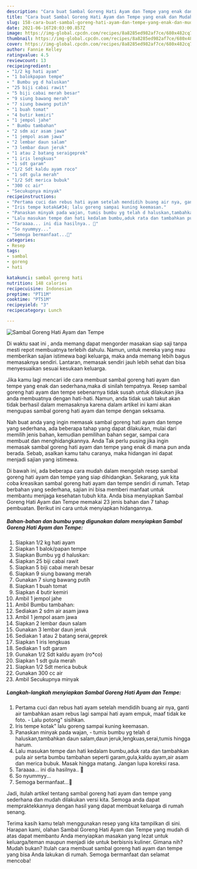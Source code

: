 ```yaml
---
description: "Cara buat Sambal Goreng Hati Ayam dan Tempe yang enak dan Mudah Dibuat"
title: "Cara buat Sambal Goreng Hati Ayam dan Tempe yang enak dan Mudah Dibuat"
slug: 158-cara-buat-sambal-goreng-hati-ayam-dan-tempe-yang-enak-dan-mudah-dibuat
date: 2021-06-16T20:03:00.857Z
image: https://img-global.cpcdn.com/recipes/8a8285ed982af7ce/680x482cq70/sambal-goreng-hati-ayam-dan-tempe-foto-resep-utama.jpg
thumbnail: https://img-global.cpcdn.com/recipes/8a8285ed982af7ce/680x482cq70/sambal-goreng-hati-ayam-dan-tempe-foto-resep-utama.jpg
cover: https://img-global.cpcdn.com/recipes/8a8285ed982af7ce/680x482cq70/sambal-goreng-hati-ayam-dan-tempe-foto-resep-utama.jpg
author: Fannie Kelley
ratingvalue: 4.5
reviewcount: 13
recipeingredient:
- "1/2 kg hati ayam"
- "1 balokpapan tempe"
- " Bumbu yg d haluskan"
- "25 biji cabai rawit"
- "5 biji cabai merah besar"
- "9 siung bawang merah"
- "7 siung bawang putih"
- "1 buah tomat"
- "4 butir kemiri"
- "1 jempol jahe"
- " Bumbu tambahan"
- "2 sdm air asam jawa"
- "1 jempol asam jawa"
- "2 lembar daun salam"
- "3 lembar daun jeruk"
- "1 atau 2 batang seraigeprek"
- "1 iris lengkuas"
- "1 sdt garam"
- "1/2 Sdt kaldu ayam roco"
- "1 sdt gula merah"
- "1/2 Sdt merica bubuk"
- "300 cc air"
- "Secukupnya minyak"
recipeinstructions:
- "Pertama cuci dan rebus hati ayam setelah mendidih buang air nya, ganti air tambahkan asam rebus lagi sampai hati ayam empuk, maaf tidak ke foto. Lalu potong&#34; sisihkan."
- "Iris tempe kotak&#34; lalu goreng sampai kuning keemasan."
- "Panaskan minyak pada wajan, tumis bumbu yg telah d haluskan,tambahkan daun salam,daun jeruk,lengkuas,serai,tumis hingga harum."
- "Lalu masukan tempe dan hati kedalam bumbu,aduk rata dan tambahkan pula air serta bumbu tambahan seperti garam,gula,kaldu ayam,air asam dan merica bubuk. Masak hingga matang. Jangan lupa koreksi rasa."
- "Taraaaa... ini dia hasilnya.. 🥰"
- "So nyummyy..."
- "Semoga bermanfaat...🥰"
categories:
- Resep
tags:
- sambal
- goreng
- hati

katakunci: sambal goreng hati 
nutrition: 148 calories
recipecuisine: Indonesian
preptime: "PT11M"
cooktime: "PT51M"
recipeyield: "3"
recipecategory: Lunch

---
```



![Sambal Goreng Hati Ayam dan Tempe](https://img-global.cpcdn.com/recipes/8a8285ed982af7ce/680x482cq70/sambal-goreng-hati-ayam-dan-tempe-foto-resep-utama.jpg)

Di waktu  saat ini , anda memang dapat mengorder masakan siap saji tanpa mesti repot membuatnya terlebih dahulu. Namun, untuk mereka yang mau memberikan sajian istimewa bagi keluarga, maka anda memang lebih bagus memasaknya sendiri. Lantaran, memasak sendiri jauh lebih sehat dan bisa menyesuaikan sesuai kesukaan keluarga.

Jika kamu lagi mencari ide cara membuat sambal goreng hati ayam dan tempe yang enak dan sederhana,maka di sinilah tempatnya. Resep sambal goreng hati ayam dan tempe  sebenarnya tidak susah untuk dilakukan jika anda membuatnya dengan hati-hati. Namun, anda tidak usah takut akan tidak berhasil dalam memasaknya 
karena dalam artikel ini kami akan mengupas sambal goreng hati ayam dan tempe dengan seksama.  



Nah buat anda yang ingin memasak sambal goreng hati ayam dan tempe yang sederhana, ada beberapa tahap yang dapat dilakukan, mulai dari memilih jenis bahan, kemudian pemilihan bahan segar, sampai cara membuat dan menghidangkannya. Anda Tak perlu pusing jika ingin memasak sambal goreng hati ayam dan tempe yang enak di mana pun anda berada. Sebab, asalkan kamu  tahu caranya, maka hidangan ini dapat menjadi sajian yang istimewa.

Di bawah ini, ada beberapa cara mudah dalam mengolah resep sambal goreng hati ayam dan tempe yang siap dihidangkan. Sekarang, yuk kita coba kreasikan sambal goreng hati ayam dan tempe sendiri di rumah. Tetap berbahan yang sederhana, sajian ini bisa memberi manfaat untuk membantu menjaga kesehatan tubuh kita. Anda bisa menyiapkan Sambal Goreng Hati Ayam dan Tempe memakai 23 jenis bahan dan 7 tahap pembuatan. Berikut ini cara untuk menyiapkan hidangannya.

<!--inarticleads1-->

##### Bahan-bahan dan bumbu yang digunakan dalam menyiapkan Sambal Goreng Hati Ayam dan Tempe:

1. Siapkan 1/2 kg hati ayam
1. Siapkan 1 balok/papan tempe
1. Siapkan  Bumbu yg d haluskan:
1. Siapkan 25 biji cabai rawit
1. Siapkan 5 biji cabai merah besar
1. Siapkan 9 siung bawang merah
1. Gunakan 7 siung bawang putih
1. Siapkan 1 buah tomat
1. Siapkan 4 butir kemiri
1. Ambil 1 jempol jahe
1. Ambil  Bumbu tambahan:
1. Sediakan 2 sdm air asam jawa
1. Ambil 1 jempol asam jawa
1. Siapkan 2 lembar daun salam
1. Gunakan 3 lembar daun jeruk
1. Sediakan 1 atau 2 batang serai,geprek
1. Siapkan 1 iris lengkuas
1. Sediakan 1 sdt garam
1. Gunakan 1/2 Sdt kaldu ayam (ro*co)
1. Siapkan 1 sdt gula merah
1. Siapkan 1/2 Sdt merica bubuk
1. Gunakan 300 cc air
1. Ambil Secukupnya minyak




<!--inarticleads2-->

##### Langkah-langkah menyiapkan Sambal Goreng Hati Ayam dan Tempe:

1. Pertama cuci dan rebus hati ayam setelah mendidih buang air nya, ganti air tambahkan asam rebus lagi sampai hati ayam empuk, maaf tidak ke foto. - Lalu potong&#34; sisihkan.
1. Iris tempe kotak&#34; lalu goreng sampai kuning keemasan.
1. Panaskan minyak pada wajan, - tumis bumbu yg telah d haluskan,tambahkan daun salam,daun jeruk,lengkuas,serai,tumis hingga harum.
1. Lalu masukan tempe dan hati kedalam bumbu,aduk rata dan tambahkan pula air serta bumbu tambahan seperti garam,gula,kaldu ayam,air asam dan merica bubuk. Masak hingga matang. Jangan lupa koreksi rasa.
1. Taraaaa... ini dia hasilnya.. 🥰
1. So nyummyy...
1. Semoga bermanfaat...🥰




Jadi, itulah artikel tentang  sambal goreng hati ayam dan tempe  yang sederhana dan mudah dilakukan versi kita. Semoga anda dapat mempraktekkannya dengan hasil yang dapat membuat keluarga di rumah senang. 

Terima kasih kamu telah menggunakan resep yang kita tampilkan di sini. Harapan kami, olahan  Sambal Goreng Hati Ayam dan Tempe yang mudah di atas dapat membantu Anda menyiapkan masakan yang lezat untuk keluarga/teman maupun menjadi ide untuk berbisnis kuliner. Gimana nih? Mudah bukan? Itulah cara membuat sambal goreng hati ayam dan tempe yang bisa Anda lakukan di rumah. Semoga bermanfaat dan selamat mencoba!

